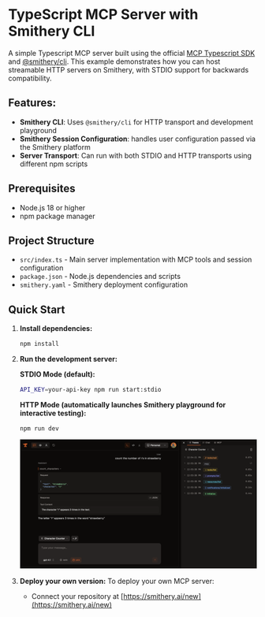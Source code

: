 # TypeScript MCP Server with Smithery CLI

A simple Typescript MCP server built using the official [MCP Typescript SDK](https://github.com/modelcontextprotocol/typescript-sdk) and [@smithery/cli](https://github.com/smithery-ai/cli). This example demonstrates how you can host streamable HTTP servers on Smithery, with STDIO support for backwards compatibility.

## Features:

- **Smithery CLI**: Uses `@smithery/cli` for HTTP transport and development playground
- **Smithery Session Configuration**: handles user configuration passed via the Smithery platform
- **Server Transport**: Can run with both STDIO and HTTP transports using different npm scripts

## Prerequisites

- Node.js 18 or higher
- npm package manager

## Project Structure

- `src/index.ts` - Main server implementation with MCP tools and session configuration
- `package.json` - Node.js dependencies and scripts
- `smithery.yaml` - Smithery deployment configuration

## Quick Start

1. **Install dependencies:**
   ```bash
   npm install
   ```

2. **Run the development server:**

   **STDIO Mode (default):**
   ```bash
   API_KEY=your-api-key npm run start:stdio
   ```

   **HTTP Mode (automatically launches Smithery playground for interactive testing):**
   ```bash
   npm run dev
   ```

   <img src="../../../../public/smithery_playground.png" alt="Smithery Playground" width="800">

3. **Deploy your own version:**
   To deploy your own MCP server:
   - Connect your repository at [https://smithery.ai/new](https://smithery.ai/new)
